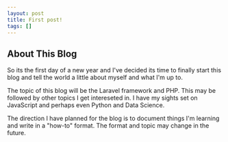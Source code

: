 ```yaml
---
layout: post
title: First post!
tags: []
---
```


## About This Blog

So its the first day of a new year and I've decided its time to finally start this blog and tell the world a little about myself and what I'm up to.

The topic of this blog will be the Laravel framework and PHP. This may be followed by other topics I get intereseted in. I have my sights set on JavaScript and perhaps even Python and Data Science.

The direction I have planned for the blog is to document things I'm learning and write in a "how-to" format. The format and topic may change in the future.
